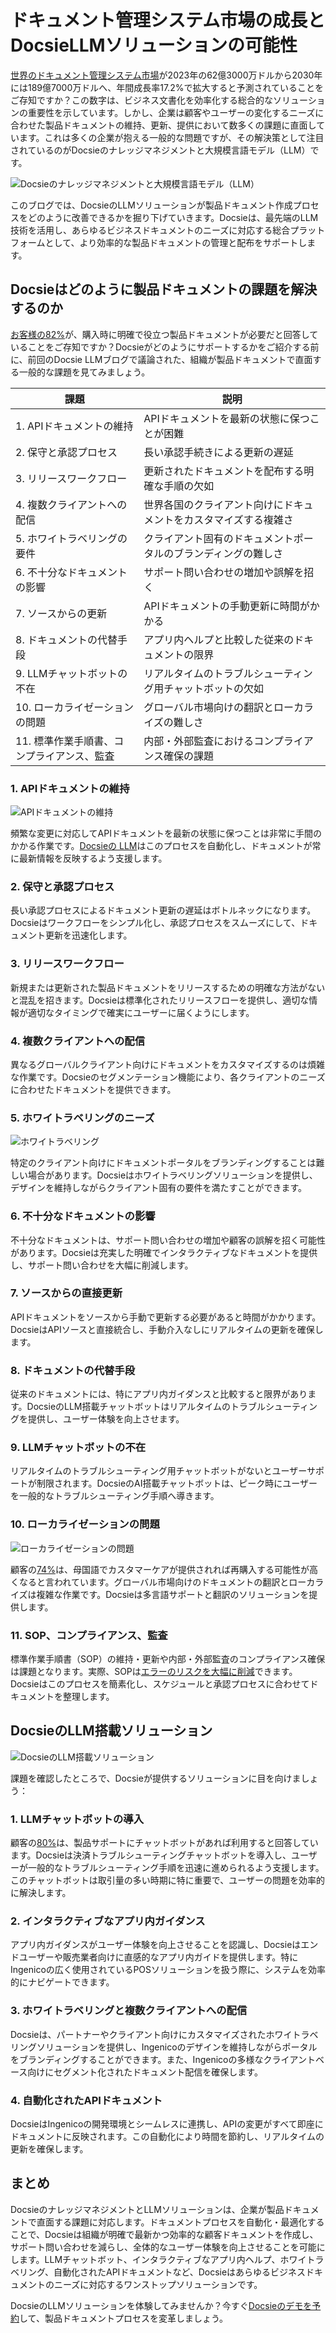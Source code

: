 # ドキュメント管理システム市場の成長とDocsieLLMソリューションの可能性

[世界のドキュメント管理システム市場](https://www.fortunebusinessinsights.com/document-management-system-market-106615)が2023年の62億3000万ドルから2030年には189億7000万ドルへ、年間成長率17.2%で拡大すると予測されていることをご存知ですか？この数字は、ビジネス文書化を効率化する総合的なソリューションの重要性を示しています。しかし、企業は顧客やユーザーの変化するニーズに合わせた製品ドキュメントの維持、更新、提供において数多くの課題に直面しています。これは多くの企業が抱える一般的な問題ですが、その解決策として注目されているのがDocsieのナレッジマネジメントと大規模言語モデル（LLM）です。

![Docsieのナレッジマネジメントと大規模言語モデル（LLM）](https://cdn.docsie.io/workspace_PfNzfGj3YfKKtTO4T/doc_QiqgSuNoJpspcExF3/file_EMBUHXfsEYPK4mma4/image4.png)

このブログでは、DocsieのLLMソリューションが製品ドキュメント作成プロセスをどのように改善できるかを掘り下げていきます。Docsieは、最先端のLLM技術を活用し、あらゆるビジネスドキュメントのニーズに対応する総合プラットフォームとして、より効率的な製品ドキュメントの管理と配布をサポートします。

## Docsieはどのように製品ドキュメントの課題を解決するのか

[お客様の82%](https://www.oracle.com/corporate/pressrelease/jeanne-bliss-customer-experience-073019.html)が、購入時に明確で役立つ製品ドキュメントが必要だと回答していることをご存知ですか？Docsieがどのようにサポートするかをご紹介する前に、前回のDocsie LLMブログで議論された、組織が製品ドキュメントで直面する一般的な課題を見てみましょう。

|課題|説明|
|-|-|
|1. APIドキュメントの維持|APIドキュメントを最新の状態に保つことが困難|
|2. 保守と承認プロセス|長い承認手続きによる更新の遅延|
|3. リリースワークフロー|更新されたドキュメントを配布する明確な手順の欠如|
|4. 複数クライアントへの配信|世界各国のクライアント向けにドキュメントをカスタマイズする複雑さ|
|5. ホワイトラベリングの要件|クライアント固有のドキュメントポータルのブランディングの難しさ|
|6. 不十分なドキュメントの影響|サポート問い合わせの増加や誤解を招く|
|7. ソースからの更新|APIドキュメントの手動更新に時間がかかる|
|8. ドキュメントの代替手段|アプリ内ヘルプと比較した従来のドキュメントの限界|
|9. LLMチャットボットの不在|リアルタイムのトラブルシューティング用チャットボットの欠如|
|10. ローカライゼーションの問題|グローバル市場向けの翻訳とローカライズの難しさ|
|11. 標準作業手順書、コンプライアンス、監査|内部・外部監査におけるコンプライアンス確保の課題|

### 1. APIドキュメントの維持

![APIドキュメントの維持](https://cdn.docsie.io/workspace_PfNzfGj3YfKKtTO4T/doc_QiqgSuNoJpspcExF3/file_jBoYKvUJc4jNm8vOI/image1.png)

頻繁な変更に対応してAPIドキュメントを最新の状態に保つことは非常に手間のかかる作業です。[Docsieの LLM](https://www.docsie.io/blog/articles/docsie-s-llm-revolutionizing-ai-knowledge-management-for-retail-customer-service/)はこのプロセスを自動化し、ドキュメントが常に最新情報を反映するよう支援します。

### 2. 保守と承認プロセス

長い承認プロセスによるドキュメント更新の遅延はボトルネックになります。Docsieはワークフローをシンプル化し、承認プロセスをスムーズにして、ドキュメント更新を迅速化します。

### 3. リリースワークフロー

新規または更新された製品ドキュメントをリリースするための明確な方法がないと混乱を招きます。Docsieは標準化されたリリースフローを提供し、適切な情報が適切なタイミングで確実にユーザーに届くようにします。

### 4. 複数クライアントへの配信

異なるグローバルクライアント向けにドキュメントをカスタマイズするのは煩雑な作業です。Docsieのセグメンテーション機能により、各クライアントのニーズに合わせたドキュメントを提供できます。

### 5. ホワイトラベリングのニーズ

![ホワイトラベリング](https://cdn.docsie.io/workspace_PfNzfGj3YfKKtTO4T/doc_QiqgSuNoJpspcExF3/file_ywlLt3h9ND5GwNAMB/image3.png)

特定のクライアント向けにドキュメントポータルをブランディングすることは難しい場合があります。Docsieはホワイトラベリングソリューションを提供し、デザインを維持しながらクライアント固有の要件を満たすことができます。

### 6. 不十分なドキュメントの影響

不十分なドキュメントは、サポート問い合わせの増加や顧客の誤解を招く可能性があります。Docsieは充実した明確でインタラクティブなドキュメントを提供し、サポート問い合わせを大幅に削減します。

### 7. ソースからの直接更新

APIドキュメントをソースから手動で更新する必要があると時間がかかります。DocsieはAPIソースと直接統合し、手動介入なしにリアルタイムの更新を確保します。

### 8. ドキュメントの代替手段

従来のドキュメントには、特にアプリ内ガイダンスと比較すると限界があります。DocsieのLLM搭載チャットボットはリアルタイムのトラブルシューティングを提供し、ユーザー体験を向上させます。

### 9. LLMチャットボットの不在

リアルタイムのトラブルシューティング用チャットボットがないとユーザーサポートが制限されます。DocsieのAI搭載チャットボットは、ピーク時にユーザーを一般的なトラブルシューティング手順へ導きます。

### 10. ローカライゼーションの問題

![ローカライゼーションの問題](https://cdn.docsie.io/workspace_PfNzfGj3YfKKtTO4T/doc_QiqgSuNoJpspcExF3/file_92AkM3UbKGNjEtjuT/image5.png)

顧客の[74%](https://www.digitalhumans.com/blog/three-reasons-to-offer-multilingual-customer)は、母国語でカスタマーケアが提供されれば再購入する可能性が高くなると言われています。グローバル市場向けのドキュメントの翻訳とローカライズは複雑な作業です。Docsieは多言語サポートと翻訳のソリューションを提供します。

### 11. SOP、コンプライアンス、監査

標準作業手順書（SOP）の維持・更新や内部・外部監査のコンプライアンス確保は課題となります。実際、SOPは[エラーのリスクを大幅に削減](https://helpjuice.com/blog/standard-operating-procedure)できます。Docsieはこのプロセスを簡素化し、スケジュールと承認プロセスに合わせてドキュメントを整理します。

## DocsieのLLM搭載ソリューション

![DocsieのLLM搭載ソリューション](https://cdn.docsie.io/workspace_PfNzfGj3YfKKtTO4T/doc_QiqgSuNoJpspcExF3/file_z0IlL2EmucOQpsMD2/image2.png)

課題を確認したところで、Docsieが提供するソリューションに目を向けましょう：

### 1. LLMチャットボットの導入

顧客の[80%](https://uberall.com/en-us/company/press-releases/study-80-of-consumers-report-chatbot-experiences-as-positive-yet-nearly-60-still-lack-strong-enthusiasm-for-the-technology-according-to-new-uberall-study)は、製品サポートにチャットボットがあれば利用すると回答しています。Docsieは決済トラブルシューティングチャットボットを導入し、ユーザーが一般的なトラブルシューティング手順を迅速に進められるよう支援します。このチャットボットは取引量の多い時期に特に重要で、ユーザーの問題を効率的に解決します。

### 2. インタラクティブなアプリ内ガイダンス

アプリ内ガイダンスがユーザー体験を向上させることを認識し、Docsieはエンドユーザーや販売業者向けに直感的なアプリ内ガイドを提供します。特にIngenicoの広く使用されているPOSソリューションを扱う際に、システムを効率的にナビゲートできます。

### 3. ホワイトラベリングと複数クライアントへの配信

Docsieは、パートナーやクライアント向けにカスタマイズされたホワイトラベリングソリューションを提供し、Ingenicoのデザインを維持しながらポータルをブランディングすることができます。また、Ingenicoの多様なクライアントベース向けにセグメント化されたドキュメント配信を確保します。

### 4. 自動化されたAPIドキュメント

DocsieはIngenicoの開発環境とシームレスに連携し、APIの変更がすべて即座にドキュメントに反映されます。この自動化により時間を節約し、リアルタイムの更新を確保します。

## まとめ

DocsieのナレッジマネジメントとLLMソリューションは、企業が製品ドキュメントで直面する課題に対応します。ドキュメントプロセスを自動化・最適化することで、Docsieは組織が明確で最新かつ効率的な顧客ドキュメントを作成し、サポート問い合わせを減らし、全体的なユーザー体験を向上させることを可能にします。LLMチャットボット、インタラクティブなアプリ内ヘルプ、ホワイトラベリング、自動化されたAPIドキュメントなど、Docsieはあらゆるビジネスドキュメントのニーズに対応するワンストップソリューションです。

DocsieのLLMソリューションを体験してみませんか？今すぐ[Docsieのデモを予約](https://www.docsie.io/)して、製品ドキュメントプロセスを変革しましょう。